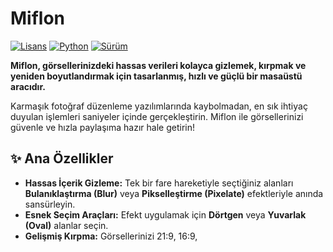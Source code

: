 # Miflon



[![Lisans](https://img.shields.io/badge/license-MIT-blue.svg)](https://opensource.org/licenses/MIT)
[![Python](https://img.shields.io/badge/python-3.8%2B-blue.svg)](https://www.python.org/downloads/)
[![Sürüm](https://img.shields.io/github/v/release/KULLANICI_ADI/Miflon)](https://github.com/KULLANICI_ADI/Miflon/releases) <!-- KULLANICI_ADI'NI DEĞİŞTİRİN -->

**Miflon, görsellerinizdeki hassas verileri kolayca gizlemek, kırpmak ve yeniden boyutlandırmak için tasarlanmış, hızlı ve güçlü bir masaüstü aracıdır.**

Karmaşık fotoğraf düzenleme yazılımlarında kaybolmadan, en sık ihtiyaç duyulan işlemleri saniyeler içinde gerçekleştirin. Miflon ile görsellerinizi güvenle ve hızla paylaşıma hazır hale getirin!

## ✨ Ana Özellikler

*   **Hassas İçerik Gizleme:** Tek bir fare hareketiyle seçtiğiniz alanları **Bulanıklaştırma (Blur)** veya **Pikselleştirme (Pixelate)** efektleriyle anında sansürleyin.
*   **Esnek Seçim Araçları:** Efekt uygulamak için **Dörtgen** veya **Yuvarlak (Oval)** alanlar seçin.
*   **Gelişmiş Kırpma:** Görsellerinizi 21:9, 16:9, 

